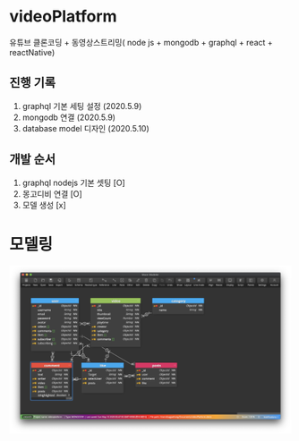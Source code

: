 # videoPlatform
유튜브 클론코딩 + 동영상스트리밍( node js + mongodb + graphql + react + reactNative)


## 진행 기록
1. graphql 기본 세팅 설정 (2020.5.9)
2. mongodb 연결 (2020.5.9)
3. database model 디자인 (2020.5.10)
## 개발 순서
1. graphql nodejs 기본 셋팅 [O]
2. 몽고디비 연결 [O]
3. 모델 생성 [x]


# 모델링
![ex_screenshot](./modeling.png)
